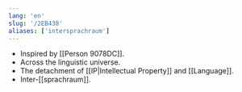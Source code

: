 ```yaml
---
lang: 'en'
slug: '/2EB438'
aliases: ['intersprachraum']
---
```


- Inspired by [[Person 9078DC]].
- Across the linguistic universe.
- The detachment of [[IP|Intellectual Property]] and [[Language]].
- Inter-[[sprachraum]].
